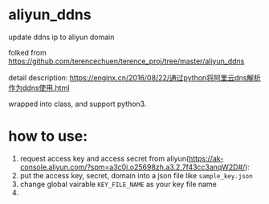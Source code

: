 # aliyun_ddns
update ddns ip to aliyun domain

folked from https://github.com/terencechuen/terence_proj/tree/master/aliyun_ddns

detail description: 
https://enginx.cn/2016/08/22/通过python将阿里云dns解析作为ddns使用.html

wrapped into class, and support python3.

# how to use:
1. request access key and access secret from aliyun(https://ak-console.aliyun.com/?spm=a3c0i.o25698zh.a3.2.7f43cc3anqW2D#/):
2. put the access key, secret, domain into a json file like `sample_key.json`
3. change global vairable `KEY_FILE_NAME` as your key file name
4.
